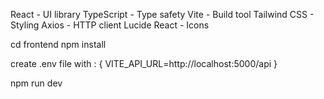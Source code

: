React - UI library
TypeScript - Type safety
Vite - Build tool
Tailwind CSS - Styling
Axios - HTTP client
Lucide React - Icons


cd frontend
npm install

create .env file with : {
   VITE_API_URL=http://localhost:5000/api
}


npm run dev
